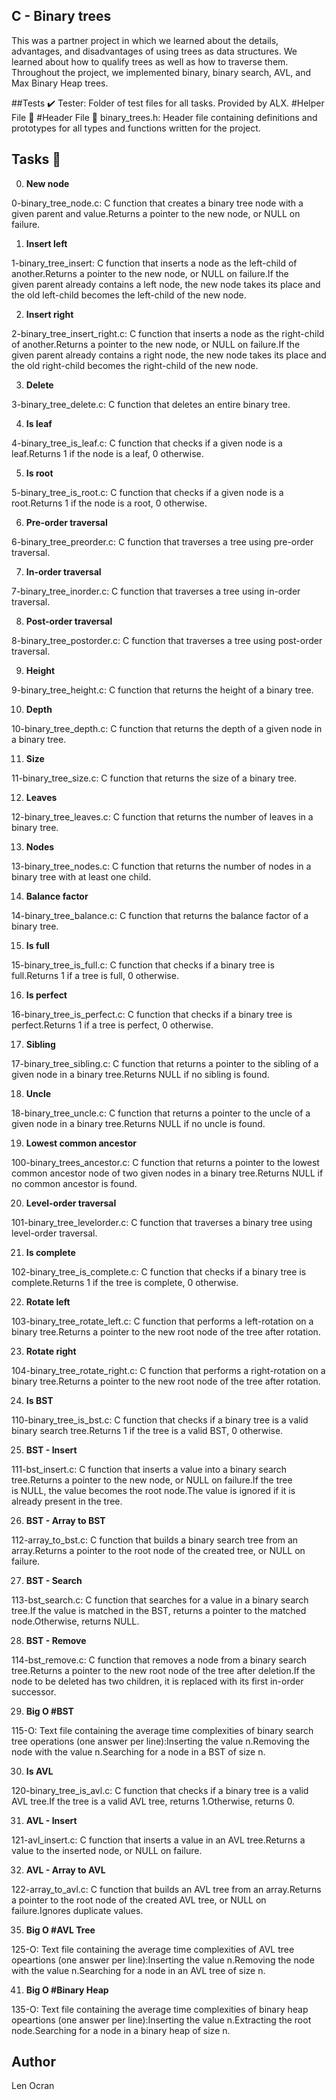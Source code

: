 ## C - Binary trees

This was a partner project in which we learned about the details, advantages, and disadvantages of using trees as data structures. We learned about how to qualify trees as well as how to traverse them. Throughout the project, we implemented binary, binary search, AVL, and Max Binary Heap trees.

##Tests ✔️
Tester: Folder of test files for all tasks. Provided by ALX.
#Helper File 🙌
#Header File 📁
binary_trees.h: Header file containing definitions and prototypes for all types and functions written for the project.

## Tasks 📃

0. **New node**

0-binary_tree_node.c: C function that creates a binary tree node with a given parent and value.Returns a pointer to the new node, or NULL on failure.

1. **Insert left**

1-binary_tree_insert: C function that inserts a node as the left-child of another.Returns a pointer to the new node, or NULL on failure.If the given parent already contains a left node, the new node takes its place and the old left-child becomes the left-child of the new node.

2. **Insert right**

2-binary_tree_insert_right.c: C function that inserts a node as the right-child of another.Returns a pointer to the new node, or NULL on failure.If the given parent already contains a right node, the new node takes its place and the old right-child becomes the right-child of the new node.

3. **Delete**

3-binary_tree_delete.c: C function that deletes an entire binary tree.

4. **Is leaf**

4-binary_tree_is_leaf.c: C function that checks if a given node is a leaf.Returns 1 if the node is a leaf, 0 otherwise.

5. **Is root**

5-binary_tree_is_root.c: C function that checks if a given node is a root.Returns 1 if the node is a root, 0 otherwise.

6. **Pre-order traversal**

6-binary_tree_preorder.c: C function that traverses a tree using pre-order traversal.

7. **In-order traversal**

7-binary_tree_inorder.c: C function that traverses a tree using in-order traversal.

8. **Post-order traversal**

8-binary_tree_postorder.c: C function that traverses a tree using post-order traversal.

9. **Height**

9-binary_tree_height.c: C function that returns the height of a binary tree.

10. **Depth**

10-binary_tree_depth.c: C function that returns the depth of a given node in a binary tree.

11. **Size**

11-binary_tree_size.c: C function that returns the size of a binary tree.

12. **Leaves**

12-binary_tree_leaves.c: C function that returns the number of leaves in a binary tree.

13. **Nodes**

13-binary_tree_nodes.c: C function that returns the number of nodes in a binary tree with at least one child.

14. **Balance factor**

14-binary_tree_balance.c: C function that returns the balance factor of a binary tree.

15. **Is full**

15-binary_tree_is_full.c: C function that checks if a binary tree is full.Returns 1 if a tree is full, 0 otherwise.

16. **Is perfect**

16-binary_tree_is_perfect.c: C function that checks if a binary tree is perfect.Returns 1 if a tree is perfect, 0 otherwise.

17. **Sibling**

17-binary_tree_sibling.c: C function that returns a pointer to the sibling of a given node in a binary tree.Returns NULL if no sibling is found.

18. **Uncle**

18-binary_tree_uncle.c: C function that returns a pointer to the uncle of a given node in a binary tree.Returns NULL if no uncle is found.

19. **Lowest common ancestor**

100-binary_trees_ancestor.c: C function that returns a pointer to the lowest common ancestor node of two given nodes in a binary tree.Returns NULL if no common ancestor is found.

20. **Level-order traversal**

101-binary_tree_levelorder.c: C function that traverses a binary tree using level-order traversal.

21. **Is complete**

102-binary_tree_is_complete.c: C function that checks if a binary tree is complete.Returns 1 if the tree is complete, 0 otherwise.

22. **Rotate left**

103-binary_tree_rotate_left.c: C function that performs a left-rotation on a binary tree.Returns a pointer to the new root node of the tree after rotation.

23. **Rotate right**

104-binary_tree_rotate_right.c: C function that performs a right-rotation on a binary tree.Returns a pointer to the new root node of the tree after rotation.

24. **Is BST**

110-binary_tree_is_bst.c: C function that checks if a binary tree is a valid binary search tree.Returns 1 if the tree is a valid BST, 0 otherwise.

25. **BST - Insert**

111-bst_insert.c: C function that inserts a value into a binary search tree.Returns a pointer to the new node, or NULL on failure.If the tree is NULL, the value becomes the root node.The value is ignored if it is already present in the tree.

26. **BST - Array to BST**

112-array_to_bst.c: C function that builds a binary search tree from an array.Returns a pointer to the root node of the created tree, or NULL on failure.

27. **BST - Search**

113-bst_search.c: C function that searches for a value in a binary search tree.If the value is matched in the BST, returns a pointer to the matched node.Otherwise, returns NULL.

28. **BST - Remove**

114-bst_remove.c: C function that removes a node from a binary search tree.Returns a pointer to the new root node of the tree after deletion.If the node to be deleted has two children, it is replaced with its first in-order successor.

29. **Big O #BST**

115-O: Text file containing the average time complexities of binary search tree operations (one answer per line):Inserting the value n.Removing the node with the value n.Searching for a node in a BST of size n.

30. **Is AVL**

120-binary_tree_is_avl.c: C function that checks if a binary tree is a valid AVL tree.If the tree is a valid AVL tree, returns 1.Otherwise, returns 0.

31. **AVL - Insert**

121-avl_insert.c: C function that inserts a value in an AVL tree.Returns a value to the inserted node, or NULL on failure.

32. **AVL - Array to AVL**

122-array_to_avl.c: C function that builds an AVL tree from an array.Returns a pointer to the root node of the created AVL tree, or NULL on failure.Ignores duplicate values.

35. **Big O #AVL Tree**

125-O: Text file containing the average time complexities of AVL tree opeartions (one answer per line):Inserting the value n.Removing the node with the value n.Searching for a node in an AVL tree of size n.

41. **Big O #Binary Heap**

135-O: Text file containing the average time complexities of binary heap opeartions (one answer per line):Inserting the value n.Extracting the root node.Searching for a node in a binary heap of size n.
## Author
Len Ocran
